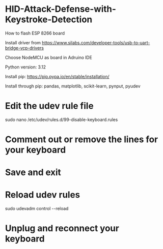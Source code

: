 # HID-Attack-Defense-with-Keystroke-Detection

How to flash ESP 8266 board

Install driver from https://www.silabs.com/developer-tools/usb-to-uart-bridge-vcp-drivers

Choose NodeMCU as board in Adruino IDE

Python version: 3.12

Install pip: https://pip.pypa.io/en/stable/installation/

Install through pip: pandas, matplotlib, scikit-learn, pynput, pyudev

# Edit the udev rule file
sudo nano /etc/udev/rules.d/99-disable-keyboard.rules

# Comment out or remove the lines for your keyboard
# Save and exit

# Reload udev rules
sudo udevadm control --reload

# Unplug and reconnect your keyboard